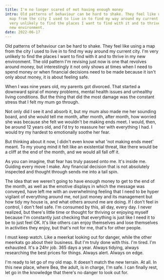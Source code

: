 ```yaml
---
title: I'm no longer scared of not having enough money
intro: Old patterns of behaviour can be hard to shake. They feel like using a
  map from the city I used to live in to find my way around my current city. I'm
  very unlikely to find the places I want to find with it and to thrive in my
  new environment.
date: 2022-06-17
---
```

Old patterns of behaviour can be hard to shake. They feel like using a map from the city I used to live in to find my way around my current city. I'm very unlikely to find the places I want to find with it and to thrive in my new environment. The old pattern I'm revising just now is one that revolves around money, but interestingly it not only shows at times when I need to spend money or when financial decisions need to be made because it isn't only about money, it is about feeling safe. 

When I was nine years old, my parents got divorced. That started a downward spiral of money problems, mental health issues and unhealthy living conditions. But the thing that did the most damage was the constant stress that I felt my mum go through. 

Not only did I see it and absorb it, but my mum also made me her sounding board, and she would tell me month, after month, after month, how worried she was because she felt we wouldn't be making ends meet. I would, then, be around 12 years old, and I'd try to reassure her with everything I had. I would try my hardest to emotionally soothe her fear. 

But thinking about it now, I didn't even know what 'not making ends meet' meant. To my young mind it felt like an existential threat, like there would be a cliff at the end of the month, and we would all fall off it. 

As you can imagine, that fear has truly passed onto me. It's inside me. Guiding every move I make. Any financial decision that is not absolutely inspected and thought through sends me into a tail spin.

The idea that we weren't going to have enough money to get to the end of the month, as well as the emotive displays in which the message was conveyed, have left me with an overwhelming feeling that I need to be hyper vigilant of everything around me, not just money and its management but how tidy my house is, and what others around me are doing. If I don't feel in control, I don't feel safe. I'm consumed by this, all day, every day. I never realized, but there's little time or thought for thriving or enjoying myself because I'm constantly just checking that everything is just like I need it to be to just feel OK. It's like others can enjoy themselves and lose themselves in activities they enjoy, but that's not for me, that's for other people. 

I must keep watch. Like a meerkat looking out for danger, while the other meerkats go about their business. But I'm truly done with this. I'm tired. I'm exhausted. It's a 24hr job. 365 days a year. Always tidying, always researching the best prices for things. Always alert. Always on edge.

I'm ready to let go of my old map. It doesn't match the new terrain. At all. In this new place, where Bea, the adult, is in charge, I'm safe. I can finally rest, let go in the knowledge that there's no danger to look out for.